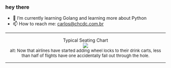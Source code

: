 ### hey there 

- :seedling: I’m currently learning Golang and learning more about Python
- :mailbox: How to reach me: carlos@chcdc.com.br


---


<!-- xkcd -->
<p align="center">Typical Seating Chart</br><img src=https://imgs.xkcd.com/comics/typical_seating_chart.png></br><font size =2>alt: Now that airlines have started adding wheel locks to their drink carts, less than half of flights have one accidentally fall out through the hole.</br></font></p></table></p> 


<!-- xkcd -->
---
